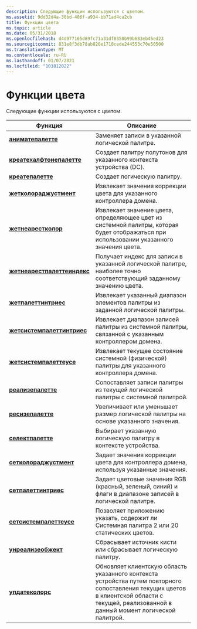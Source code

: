 ```yaml
---
description: Следующие функции используются с цветом.
ms.assetid: 9dd32d4a-30bd-406f-a934-bb71ad4ca2cb
title: Функции цвета
ms.topic: article
ms.date: 05/31/2018
ms.openlocfilehash: d4d977165d69fc71a31df0358b99b683eb45ed23
ms.sourcegitcommit: 831e8f3db78ab820e1710cede244553c70e50500
ms.translationtype: MT
ms.contentlocale: ru-RU
ms.lasthandoff: 01/07/2021
ms.locfileid: "103812022"
---
```

# <a name="color-functions"></a>Функции цвета

Следующие функции используются с цветом.



| Функция                                                   | Описание                                                                                                                                           |
|------------------------------------------------------------|-------------------------------------------------------------------------------------------------------------------------------------------------------|
| [**аниматепалетте**](/windows/desktop/api/Wingdi/nf-wingdi-animatepalette)                   | Заменяет записи в указанной логической палитре.                                                                                                    |
| [**креатехалфтонепалетте**](/windows/desktop/api/Wingdi/nf-wingdi-createhalftonepalette)     | Создает палитру полутонов для указанного контекста устройства (DC).                                                                                     |
| [**креатепалетте**](/windows/desktop/api/Wingdi/nf-wingdi-createpalette)                     | Создает логическую палитру.                                                                                                                            |
| [**жетколораджустмент**](/windows/desktop/api/Wingdi/nf-wingdi-getcoloradjustment)           | Извлекает значения коррекции цвета для указанного контроллера домена.                                                                                           |
| [**жетнеарестколор**](/windows/desktop/api/Wingdi/nf-wingdi-getnearestcolor)                 | Извлекает значение цвета, определяющее цвет из системной палитры, которая будет отображаться при использовании указанного значения цвета.                    |
| [**жетнеарестпалеттеиндекс**](/windows/desktop/api/Wingdi/nf-wingdi-getnearestpaletteindex)   | Получает индекс для записи в указанной логической палитре, наиболее точно соответствующий заданному значению цвета.                                     |
| [**жетпалеттинтриес**](/windows/desktop/api/Wingdi/nf-wingdi-getpaletteentries)             | Извлекает указанный диапазон элементов палитры из заданной логической палитры.                                                                        |
| [**жетсистемпалеттинтриес**](/windows/desktop/api/Wingdi/nf-wingdi-getsystempaletteentries) | Извлекает диапазон записей палитры из системной палитры, связанной с указанным контроллером домена.                                                |
| [**жетсистемпалеттеусе**](/windows/desktop/api/Wingdi/nf-wingdi-getsystempaletteuse)         | Извлекает текущее состояние системной (физической) палитры для указанного контроллера домена.                                                                    |
| [**реализепалетте**](/windows/desktop/api/Wingdi/nf-wingdi-realizepalette)                   | Сопоставляет записи палитры из текущей логической палитры с системной палитрой.                                                                          |
| [**ресизепалетте**](/windows/desktop/api/Wingdi/nf-wingdi-resizepalette)                     | Увеличивает или уменьшает размер логической палитры на основе указанного значения.                                                                    |
| [**селектпалетте**](/windows/desktop/api/Wingdi/nf-wingdi-selectpalette)                     | Выбирает указанную логическую палитру в контексте устройства.                                                                                          |
| [**сетколораджустмент**](/windows/desktop/api/Wingdi/nf-wingdi-setcoloradjustment)           | Задает значения коррекции цвета для контроллера домена, используя указанные значения.                                                                                 |
| [**сетпалеттинтриес**](/windows/desktop/api/Wingdi/nf-wingdi-setpaletteentries)             | Задает цветовые значения RGB (красный, зеленый, синий) и флаги в диапазоне записей в логической палитре.                                                        |
| [**сетсистемпалеттеусе**](/windows/desktop/api/Wingdi/nf-wingdi-setsystempaletteuse)         | Позволяет приложению указать, содержит ли Системная палитра 2 или 20 статических цветов.                                                           |
| [**унреализеобжект**](/windows/desktop/api/Wingdi/nf-wingdi-unrealizeobject)                 | Сбрасывает источник кисти или сбрасывает логическую палитру.                                                                                             |
| [**упдатеколорс**](/windows/desktop/api/Wingdi/nf-wingdi-updatecolors)                       | Обновляет клиентскую область указанного контекста устройства путем повторного сопоставления текущих цветов в клиентской области с текущей, реализованной в данный момент логической палитрой. |



 

 

 



